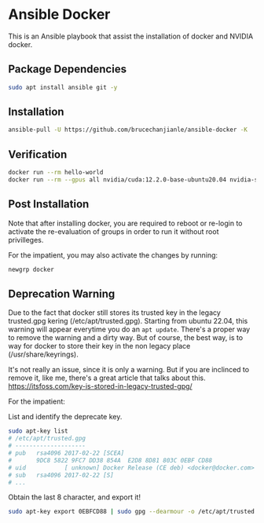 # Ansible Docker

This is an Ansible playbook that assist the installation of docker and NVIDIA docker.


## Package Dependencies
```bash
sudo apt install ansible git -y
```

## Installation

```bash
ansible-pull -U https://github.com/brucechanjianle/ansible-docker -K
```

## Verification

```bash
docker run --rm hello-world
docker run --rm --gpus all nvidia/cuda:12.2.0-base-ubuntu20.04 nvidia-smi
```

## Post Installation

Note that after installing docker, you are required to reboot or re-login to
activate the re-evaluation of groups in order to run it without
root privilleges.

For the impatient, you may also activate the changes by running:
```bash
newgrp docker
```

## Deprecation Warning

Due to the fact that docker still stores its trusted key in the legacy trusted.gpg kering (/etc/apt/trusted.gpg).
Starting from ubuntu 22.04, this warning will appear everytime you do an `apt update`.
There's a proper way to remove the warning and a dirty way.
But of course, the best way, is to way for docker to store their key in the non legacy place (/usr/share/keyrings).


It's not really an issue, since it is only a warning.
But if you are inclinced to remove it, like me, there's a great article that talks about this.
https://itsfoss.com/key-is-stored-in-legacy-trusted-gpg/

For the impatient:

List and identify the deprecate key.
```bash
sudo apt-key list
# /etc/apt/trusted.gpg
# --------------------
# pub   rsa4096 2017-02-22 [SCEA]
#       9DC8 5822 9FC7 DD38 854A  E2D8 8D81 803C 0EBF CD88
# uid           [ unknown] Docker Release (CE deb) <docker@docker.com>
# sub   rsa4096 2017-02-22 [S]
# ...
```

Obtain the last 8 character, and export it!

```bash
sudo apt-key export 0EBFCD88 | sudo gpg --dearmour -o /etc/apt/trusted.gpg.d/docker.gpg
```

